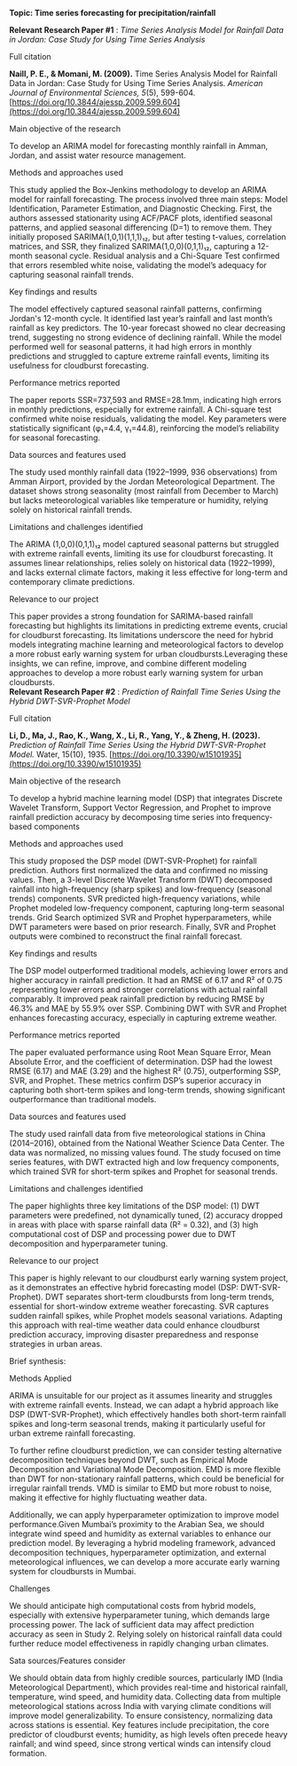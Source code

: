 **Topic: Time series forecasting for precipitation/rainfall**

**Relevant Research Paper \#1** : *Time Series Analysis Model for Rainfall Data in Jordan: Case Study for Using Time Series Analysis*

Full citation

**Naill, P. E., & Momani, M. (2009).** Time Series Analysis Model for Rainfall Data in Jordan: Case Study for Using Time Series Analysis. *American Journal of Environmental Sciences, 5*(5), 599-604. [https://doi.org/10.3844/ajessp.2009.599.604](https://doi.org/10.3844/ajessp.2009.599.604)

Main objective of the research

To develop an ARIMA model for forecasting monthly rainfall in Amman, Jordan, and assist water resource management.

Methods and approaches used 

This study applied the Box-Jenkins methodology to develop an ARIMA model for rainfall forecasting. The process involved three main steps: Model Identification, Parameter Estimation, and Diagnostic Checking. First, the authors assessed stationarity using ACF/PACF plots, identified seasonal patterns, and applied seasonal differencing (D=1) to remove them. They initially proposed SARIMA(1,0,1)(1,1,1)₁₂, but after testing t-values, correlation matrices, and SSR, they finalized SARIMA(1,0,0)(0,1,1)₁₂, capturing a 12-month seasonal cycle. Residual analysis and a Chi-Square Test confirmed that errors resembled white noise, validating the model’s adequacy for capturing seasonal rainfall trends.

Key findings and results 

The model effectively captured seasonal rainfall patterns, confirming Jordan's 12-month cycle. It identified last year’s rainfall and last month’s rainfall as key predictors. The 10-year forecast showed no clear decreasing trend, suggesting no strong evidence of declining rainfall. While the model performed well for seasonal patterns, it had high errors in monthly predictions and struggled to capture extreme rainfall events, limiting its usefulness for cloudburst forecasting.

Performance metrics reported

The paper reports SSR=737,593 and RMSE=28.1mm, indicating high errors in monthly predictions, especially for extreme rainfall. A Chi-square test confirmed white noise residuals, validating the model. Key parameters were statistically significant (φ₁=4.4, γ₁=44.8), reinforcing the model’s reliability for seasonal forecasting.

Data sources and features used

The study used monthly rainfall data (1922–1999, 936 observations) from Amman Airport, provided by the Jordan Meteorological Department. The dataset shows strong seasonality (most rainfall from December to March) but lacks meteorological variables like temperature or humidity, relying solely on historical rainfall trends.

Limitations and challenges identified 

The ARIMA (1,0,0)(0,1,1)₁₂ model captured seasonal patterns but struggled with extreme rainfall events, limiting its use for cloudburst forecasting. It assumes linear relationships, relies solely on historical data (1922–1999), and lacks external climate factors, making it less effective for long-term and contemporary climate predictions.

Relevance to our project

This paper provides a strong foundation for SARIMA-based rainfall forecasting but highlights its limitations in predicting extreme events, crucial for cloudburst forecasting. Its limitations underscore the need for hybrid models integrating machine learning and meteorological factors to develop a more robust early warning system for urban cloudbursts.Leveraging these insights, we can refine, improve, and combine different modeling approaches to develop a more robust early warning system for urban cloudbursts.  
**Relevant Research Paper \#2** :  *Prediction of Rainfall Time Series Using the Hybrid DWT-SVR-Prophet Model*

Full citation

**Li, D., Ma, J., Rao, K., Wang, X., Li, R., Yang, Y., & Zheng, H. (2023).** *Prediction of Rainfall Time Series Using the Hybrid DWT-SVR-Prophet Model.* Water, 15(10), 1935\. [https://doi.org/10.3390/w15101935](https://doi.org/10.3390/w15101935)

Main objective of the research

To develop a hybrid machine learning model (DSP) that integrates Discrete Wavelet Transform, Support Vector Regression, and Prophet to improve rainfall prediction accuracy by decomposing time series into frequency-based components

Methods and approaches used 

This study proposed the DSP model (DWT-SVR-Prophet) for rainfall prediction. Authors first normalized the data and confirmed no missing values. Then, a 3-level Discrete Wavelet Transform (DWT) decomposed rainfall into high-frequency (sharp spikes) and low-frequency (seasonal trends) components. SVR predicted high-frequency variations, while Prophet modeled low-frequency component, capturing long-term seasonal trends. Grid Search optimized SVR and Prophet hyperparameters, while DWT parameters were based on prior research. Finally, SVR and Prophet outputs were combined to reconstruct the final rainfall forecast.

Key findings and results 

The DSP model outperformed traditional models, achieving lower errors and higher accuracy in rainfall prediction. It had an RMSE of 6.17 and R² of 0.75 ,representing lower errors and stronger correlations with actual rainfall comparably.  It improved peak rainfall prediction by reducing RMSE by 46.3% and MAE by 55.9% over SSP. Combining DWT with SVR and Prophet enhances forecasting accuracy, especially in capturing extreme weather.

Performance metrics reported

The paper evaluated performance using Root Mean Square Error, Mean Absolute Error, and the coefficient of determination. DSP had the lowest RMSE (6.17) and MAE (3.29) and the highest R² (0.75), outperforming SSP, SVR, and Prophet. These metrics confirm DSP’s superior accuracy in capturing both short-term spikes and long-term trends, showing significant outperformance than traditional models.

Data sources and features used

The study used rainfall data from five meteorological stations in China (2014–2016), obtained from the National Weather Science Data Center. The data was normalized, no missing values found. The study focused on time series features, with DWT extracted high and low frequency components, which trained SVR for short-term spikes and Prophet for seasonal trends.

Limitations and challenges identified 

The paper highlights three key limitations of the DSP model: (1) DWT parameters were predefined, not dynamically tuned, (2) accuracy dropped in areas with place with sparse rainfall data (R² \= 0.32), and (3) high computational cost of DSP and processing power due to DWT decomposition and hyperparameter tuning.

Relevance to our project

This paper is highly relevant to our cloudburst early warning system project, as it demonstrates an effective hybrid forecasting model (DSP: DWT-SVR-Prophet). DWT separates short-term cloudbursts from long-term trends, essential for short-window extreme weather forecasting. SVR captures sudden rainfall spikes, while Prophet models seasonal variations. Adapting this approach with real-time weather data could enhance cloudburst prediction accuracy, improving disaster preparedness and response strategies in urban areas.

Brief synthesis:

Methods Applied 

ARIMA is unsuitable for our project as it assumes linearity and struggles with extreme rainfall events. Instead, we can adapt a hybrid approach like DSP (DWT-SVR-Prophet), which effectively handles both short-term rainfall spikes and long-term seasonal trends, making it particularly useful for urban extreme rainfall forecasting.

To further refine cloudburst prediction, we can consider testing alternative decomposition techniques beyond DWT, such as Empirical Mode Decomposition and Variational Mode Decomposition. EMD is more flexible than DWT for non-stationary rainfall patterns, which could be beneficial for irregular rainfall trends. VMD  is similar to EMD but more robust to noise, making it effective for highly fluctuating weather data. 

Additionally, we can apply hyperparameter optimization to improve model performance.Given Mumbai’s proximity to the Arabian Sea, we should integrate wind speed and humidity as external variables to enhance our prediction model. By leveraging a hybrid modeling framework, advanced decomposition techniques, hyperparameter optimization, and external meteorological influences, we can develop a more accurate early warning system for cloudbursts in Mumbai.

Challenges 

We should anticipate high computational costs from hybrid models, especially with extensive hyperparameter tuning, which demands large processing power. The lack of sufficient data may affect prediction accuracy as seen in Study 2\. Relying solely on historical rainfall data could further reduce model effectiveness in rapidly changing urban climates.

Sata sources/Features consider

We should obtain data from highly credible sources, particularly IMD (India Meteorological Department), which provides real-time and historical rainfall, temperature, wind speed, and humidity data. Collecting data from multiple meteorological stations across India with varying climate conditions will improve model generalizability. To ensure consistency, normalizing data across stations is essential. Key features include precipitation, the core predictor of cloudburst events; humidity, as high levels often precede heavy rainfall; and wind speed, since strong vertical winds can intensify cloud formation.

### 

